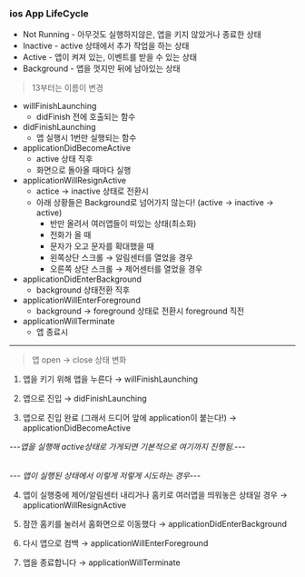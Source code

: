 
### ios App LifeCycle

- Not Running - 아무것도 실행하지않은, 앱을 키지 않았거나 종료한 상태
- Inactive - active 상태에서 추가 작업을 하는 상태
- Active - 앱이 켜져 있는, 이벤트를 받을 수 있는 상태
- Background - 앱을 껏지만 뒤에 남아있는 상태

> 13부터는 이름이 변경
- willFinishLaunching
    - didFinish 전에 호출되는 함수
- didFinishLaunching
    - 앱 실행시 1번만 실행되는 함수
- applicationDidBecomeActive
    - active 상태 직후
    - 화면으로 돌아올 때마다  실행
- applicationWillResignActive
    - actice → inactive 상태로 전환시
    - 아래 상황들은 Background로 넘어가지 않는다! (active → inactive → active)
      - 반만 올려서 여러앱들이 떠있는 상태(최소화)
      - 전화가 올 때
      - 문자가 오고 문자를 확대했을 때
      - 왼쪽상단 스크롤 → 알림센터를 열었을 경우
      - 오른쪽 상단 스크롤 → 제어센터를 열었을 경우
- applicationDidEnterBackground
    - background 상태전환 직후
- applicationWillEnterForeground
    - background → foreground 상태로 전환시 foreground 직전
- applicationWillTerminate
    - 앱 종료시
---

> 앱 open -> close 상태 변화

1. 앱을 키기 위해 앱을 누른다 → willFinishLaunching

2. 앱으로 진입 → didFinishLaunching

3. 앱으로 진입 완료 (그래서 드디어 앞에 application이 붙는다!) → applicationDidBecomeActive

---_앱을 실행해 active상태로 가게되면 기본적으로 여기까지 진행됨._--- <br><br>

--- _앱이 실행된 상태에서 이렇게 저렇게 시도하는 경우_---

4. 앱이 실행중에 제어/알림센터 내리거나 홈키로 여러앱을 띄워놓은 상태일 경우 → applicationWillResignActive

5. 잠깐 홈키를 눌러서 홈화면으로 이동했다 → applicationDidEnterBackground

6. 다시 앱으로 컴백 → applicationWillEnterForeground

7. 앱을 종료합니다 → applicationWillTerminate

